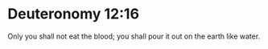 # Deuteronomy 12:16

Only you shall not eat the blood; you shall pour it out on the earth like water.
